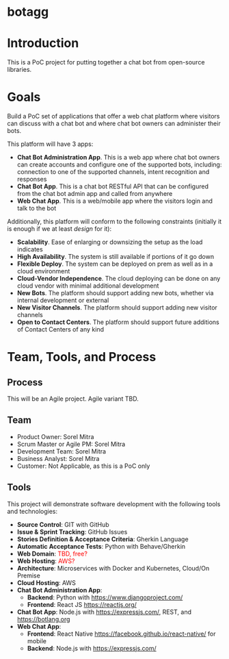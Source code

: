 # botagg

# Introduction

This is a PoC project for putting together a chat bot from open-source libraries.

# Goals

Build a PoC set of applications that offer a web chat platform where visitors can discuss with a chat bot and where chat bot owners can administer their bots.

This platform will have 3 apps:

* **Chat Bot Administration App**. This is a web app where chat bot owners can create accounts and configure one of the supported bots, including: connection to one of the supported channels, intent recognition and responses
* **Chat Bot App**. This is a chat bot RESTful API that can be configured from the chat bot admin app and called from anywhere
* **Web Chat App**. This is a web/mobile app where the visitors login and talk to the bot

Additionally, this platform will conform to the following constraints (initially it is enough if we at least *design* for it):

* **Scalability**. Ease of enlarging or downsizing the setup as the load indicates
* **High Availability**. The system is still available if portions of it go down
* **Flexible Deploy**. The system can be deployed on prem as well as in a cloud environment
* **Cloud-Vendor Independence**. The cloud deploying can be done on any cloud vendor with minimal additional development
* **New Bots**. The platform should support adding new bots, whether via internal development or external
* **New Visitor Channels**. The platform should support adding new visitor channels
* **Open to Contact Centers**. The platform should support future additions of Contact Centers of any kind

# Team, Tools, and Process

## Process

This will be an Agile project.
Agile variant TBD.

## Team

- Product Owner: Sorel Mitra
- Scrum Master or Agile PM: Sorel Mitra
- Development Team: Sorel Mitra
- Business Analyst: Sorel Mitra
- Customer: Not Applicable, as this is a PoC only

## Tools

This project will demonstrate software development with the following tools and technologies:

- **Source Control**: GIT with GitHub
- **Issue & Sprint Tracking**: GitHub Issues
- **Stories Definition & Acceptance Criteria**: Gherkin Language
- **Automatic Acceptance Tests**: Python with Behave/Gherkin
- **Web Domain**: <span style="color:red">TBD, free?</span>
- **Web Hosting**: <span style="color:red">AWS?</span>
- **Architecture**: Microservices with Docker and Kubernetes, Cloud/On Premise
- **Cloud Hosting**: AWS
- **Chat Bot Administration App**: 
	- **Backend**: Python with https://www.djangoproject.com/
	- **Frontend**: React JS https://reactjs.org/
- **Chat Bot App**: Node.js with https://expressjs.com/, REST, and https://botlang.org
- **Web Chat App**:
	- **Frontend**: React Native https://facebook.github.io/react-native/ for mobile
	- **Backend**: Node.js with https://expressjs.com/
